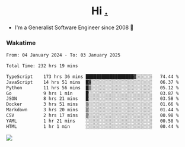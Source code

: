 <h1 align="center">Hi <a href="https://www.hackerrank.com/erasmosaraujo">.</a></h1>
 
- I'm a Generalist Software Engineer  since 2008 🚀
<!--  
<p align="left">
  <a href="https://github.com/erasmosoares/github-readme-stats">
    <img
      align="center"
      src="https://github-readme-stats.vercel.app/api/top-langs/?username=erasmosoares&theme=radical&layout=compact"
    />
  </a>
  <a href="https://github.com/erasmosoares/github-readme-stats">
    [![Harlok's WakaTime stats](https://github-readme-stats.vercel.app/api/wakatime?username=ffflabs)](https://github.com/anuraghazra/github-readme-stats)
  </a>
</p>

<!--
 ### Repo 
 
<p align="left">
 <a href="https://github.com/erasmosoares/github-readme-stats">
    <img
      align="center"
      height="165"
      src="https://github-readme-stats.vercel.app/api/pin?username=erasmosoares&repo=sample-node&title_color=fff&icon_color=f9f9f9&text_color=9f9f9f&bg_color=151515"
    />
  </a>
  <a href="https://github.com/erasmosoares/github-readme-stats">
    <img
      align="center"
      height="165"
      src="https://github-readme-stats.vercel.app/api/pin?username=erasmosoares&repo=sample-node&title_color=fff&icon_color=f9f9f9&text_color=9f9f9f&bg_color=151515"
    />
  </a>
</p>
-->

 ### Wakatime 

<!--START_SECTION:waka-->

```txt
From: 04 January 2024 - To: 03 January 2025

Total Time: 232 hrs 19 mins

TypeScript    173 hrs 36 mins ██████████████████▓░░░░░░   74.44 %
JavaScript    14 hrs 51 mins  █▓░░░░░░░░░░░░░░░░░░░░░░░   06.37 %
Python        11 hrs 56 mins  █▒░░░░░░░░░░░░░░░░░░░░░░░   05.12 %
Go            9 hrs 1 min     █░░░░░░░░░░░░░░░░░░░░░░░░   03.87 %
JSON          8 hrs 21 mins   █░░░░░░░░░░░░░░░░░░░░░░░░   03.58 %
Docker        3 hrs 51 mins   ▒░░░░░░░░░░░░░░░░░░░░░░░░   01.66 %
Markdown      3 hrs 20 mins   ▒░░░░░░░░░░░░░░░░░░░░░░░░   01.44 %
CSV           2 hrs 17 mins   ▒░░░░░░░░░░░░░░░░░░░░░░░░   00.98 %
YAML          1 hr 21 mins    ░░░░░░░░░░░░░░░░░░░░░░░░░   00.58 %
HTML          1 hr 1 min      ░░░░░░░░░░░░░░░░░░░░░░░░░   00.44 %
```

<!--END_SECTION:waka-->

![](https://komarev.com/ghpvc/?username=erasmosoares&color=brightgreen)
